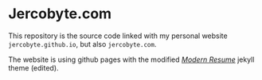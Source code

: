 # Jercobyte.com

This repository is the source code linked with my personal website `jercobyte.github.io`, but also `jercobyte.com`.

The website is using github pages with the modified [*Modern Resume*](https://github.com/sproogen/modern-resume-theme) jekyll theme (edited).